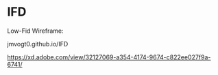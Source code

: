 # IFD

Low-Fid Wireframe:

jmvogt0.github.io/IFD

https://xd.adobe.com/view/32127069-a354-4174-9674-c822ee027f9a-6741/